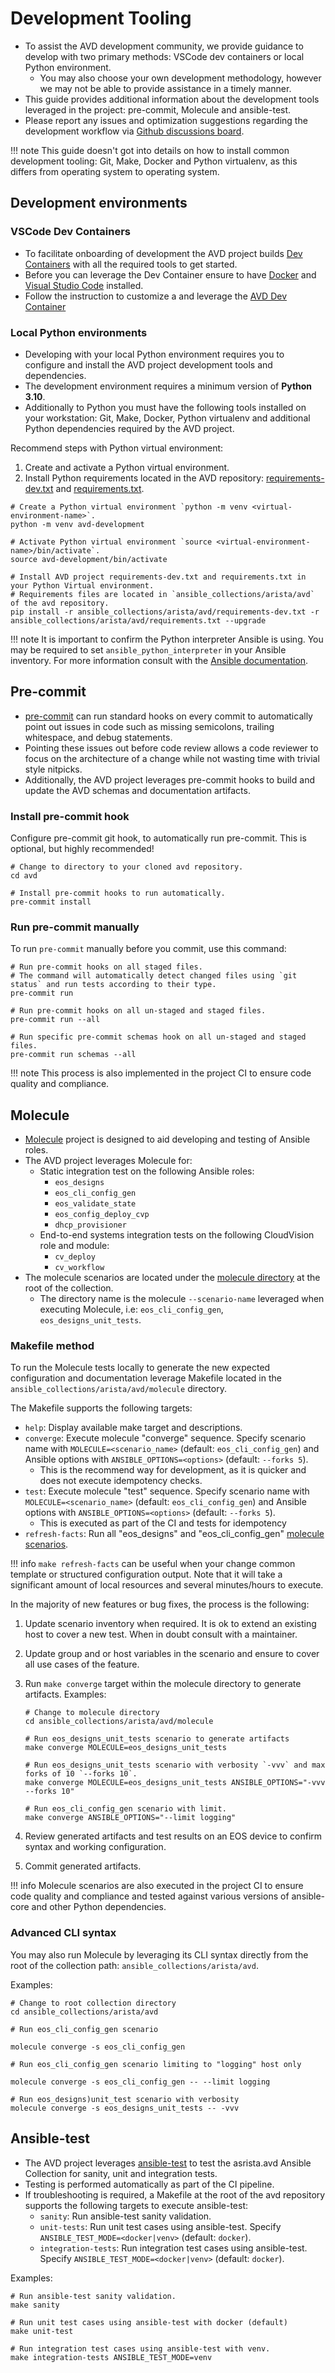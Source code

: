 <!--
  ~ Copyright (c) 2023-2024 Arista Networks, Inc.
  ~ Use of this source code is governed by the Apache License 2.0
  ~ that can be found in the LICENSE file.
  -->

# Development Tooling

- To assist the AVD development community, we provide guidance to develop with two primary methods: VSCode dev containers or local Python environment.
  - You may also choose your own development methodology, however we may not be able to provide assistance in a timely manner.
- This guide provides additional information about the development tools leveraged in the project: pre-commit, Molecule and ansible-test.
- Please report any issues and optimization suggestions regarding the development workflow via [Github discussions board](https://github.com/aristanetworks/avd/discussions).

!!! note
    This guide doesn't got into details on how to install common development tooling: Git, Make, Docker and Python virtualenv, as this differs from operating system to operating system.

## Development environments

### VSCode Dev Containers

- To facilitate onboarding of development the AVD project builds [Dev Containers](../containers/overview.md) with all the required tools to get started.
- Before you can leverage the Dev Container ensure to have [Docker](https://docs.docker.com/engine/install/) and [Visual Studio Code](https://code.visualstudio.com/) installed.
- Follow the instruction to customize a and leverage the [AVD Dev Container](../containers/overview.md#how-to-use-dev-containers)

### Local Python environments

- Developing with your local Python environment requires you to configure and install the AVD project development tools and dependencies.
- The development environment requires a minimum version of **Python 3.10**.
- Additionally to Python you must have the following tools installed on your workstation: Git, Make, Docker, Python virtualenv and additional Python dependencies required by the AVD project.

Recommend steps with Python virtual environment:

1. Create and activate a Python virtual environment.
2. Install Python requirements located in the AVD repository: [requirements-dev.txt](https://github.com/aristanetworks/avd/blob/devel/ansible_collections/arista/avd/requirements-dev.txt) and [requirements.txt](https://github.com/aristanetworks/avd/blob/devel/ansible_collections/arista/avd/requirements.txt).

```shell
# Create a Python virtual environment `python -m venv <virtual-environment-name>`.
python -m venv avd-development

# Activate Python virtual environment `source <virtual-environment-name>/bin/activate`.
source avd-development/bin/activate

# Install AVD project requirements-dev.txt and requirements.txt in your Python Virtual environment.
# Requirements files are located in `ansible_collections/arista/avd` of the avd repository.
pip install -r ansible_collections/arista/avd/requirements-dev.txt -r ansible_collections/arista/avd/requirements.txt --upgrade
```

!!! note
    It is important to confirm the Python interpreter Ansible is using.
    You may be required to set `ansible_python_interpreter` in your Ansible inventory.
    For more information consult with the [Ansible documentation](https://docs.ansible.com/ansible/latest/reference_appendices/python_3_support.html#using-python-3-on-the-managed-machines-with-commands-and-playbooks).

## Pre-commit

- [pre-commit](https://github.com/aristanetworks/avd/blob/devel/.pre-commit-config.yaml) can run standard hooks on every commit to automatically point out issues in code such as missing semicolons, trailing whitespace, and debug statements.
- Pointing these issues out before code review allows a code reviewer to focus on the architecture of a change while not wasting time with trivial style nitpicks.
- Additionally, the AVD project leverages pre-commit hooks to build and update the AVD schemas and documentation artifacts.

### Install pre-commit hook

Configure pre-commit git hook, to automatically run pre-commit. This is optional, but highly recommended!

```shell
# Change to directory to your cloned avd repository.
cd avd

# Install pre-commit hooks to run automatically.
pre-commit install
```

### Run pre-commit manually

To run `pre-commit` manually before you commit, use this command:

```shell
# Run pre-commit hooks on all staged files.
# The command will automatically detect changed files using `git status` and run tests according to their type.
pre-commit run

# Run pre-commit hooks on all un-staged and staged files.
pre-commit run --all

# Run specific pre-commit schemas hook on all un-staged and staged files.
pre-commit run schemas --all
```

!!! note
    This process is also implemented in the project CI to ensure code quality and compliance.

## Molecule

- [Molecule](https://ansible.readthedocs.io/projects/molecule/) project is designed to aid developing and testing of Ansible roles.
- The AVD project leverages Molecule for:
  - Static integration test on the following Ansible roles:
    - `eos_designs`
    - `eos_cli_config_gen`
    - `eos_validate_state`
    - `eos_config_deploy_cvp`
    - `dhcp_provisioner`
  - End-to-end systems integration tests on the following CloudVision role and module:
    - `cv_deploy`
    - `cv_workflow`
- The molecule scenarios are located under the [molecule directory](https://github.com/aristanetworks/avd/tree/devel/ansible_collections/arista/avd/molecule) at the root of the collection.
  - The directory name is the molecule `--scenario-name` leveraged when executing Molecule, i.e: `eos_cli_config_gen`, `eos_designs_unit_tests`.

### Makefile method

To run the Molecule tests locally to generate the new expected configuration and documentation leverage Makefile located in the `ansible_collections/arista/avd/molecule` directory.

The Makefile supports the following targets:

- `help`: Display available make target and descriptions.
- `converge`: Execute molecule "converge" sequence. Specify scenario name with `MOLECULE=<scenario_name>` (default: `eos_cli_config_gen`) and Ansible options with `ANSIBLE_OPTIONS=<options>` (default: `--forks 5`).
  - This is the recommend way for development, as it is quicker and does not execute idempotency checks.
- `test`: Execute molecule "test" sequence. Specify scenario name with `MOLECULE=<scenario_name>` (default: `eos_cli_config_gen`) and Ansible options with `ANSIBLE_OPTIONS=<options>` (default: `--forks 5`).
  - This is executed as part of the CI and tests for idempotency
- `refresh-facts`: Run all "eos_designs" and "eos_cli_config_gen" [molecule scenarios](https://github.com/aristanetworks/avd/blob/devel/ansible_collections/arista/avd/molecule/MOLECULE_SCENARIOS.txt).

!!! info
    `make refresh-facts` can be useful when your change common template or structured configuration output.
    Note that it will take a significant amount of local resources and several minutes/hours to execute.

In the majority of new features or bug fixes, the process is the following:

1. Update scenario inventory when required. It is ok to extend an existing host to cover a new test. When in doubt consult with a maintainer.
2. Update group and or host variables in the scenario and ensure to cover all use cases of the feature.
3. Run `make converge` target within the molecule directory to generate artifacts. Examples:

    ```shell
    # Change to molecule directory
    cd ansible_collections/arista/avd/molecule

    # Run eos_designs_unit_tests scenario to generate artifacts
    make converge MOLECULE=eos_designs_unit_tests

    # Run eos_designs_unit_tests scenario with verbosity `-vvv` and max forks of 10 `--forks 10`.
    make converge MOLECULE=eos_designs_unit_tests ANSIBLE_OPTIONS="-vvv --forks 10"

    # Run eos_cli_config_gen scenario with limit.
    make converge ANSIBLE_OPTIONS="--limit logging"
    ```

4. Review generated artifacts and test results on an EOS device to confirm syntax and working configuration.
5. Commit generated artifacts.

!!! info
    Molecule scenarios are also executed in the project CI to ensure code quality and compliance and tested against various versions of ansible-core and other Python dependencies.

### Advanced CLI syntax

You may also run Molecule by leveraging its CLI syntax directly from the root of the collection path: `ansible_collections/arista/avd`.

Examples:

```shell
# Change to root collection directory
cd ansible_collections/arista/avd

# Run eos_cli_config_gen scenario

molecule converge -s eos_cli_config_gen

# Run eos_cli_config_gen scenario limiting to "logging" host only

molecule converge -s eos_cli_config_gen -- --limit logging

# Run eos_designs)unit_test scenario with verbosity
molecule converge -s eos_designs_unit_tests -- -vvv
```

## Ansible-test

- The AVD project leverages [ansible-test](https://www.ansible.com/blog/introduction-to-ansible-test/) to test the asrista.avd Ansible Collection for sanity, unit and integration tests.
- Testing is performed automatically as part of the CI pipeline.
- If troubleshooting is required, a Makefile at the root of the avd repository supports the following targets to execute ansible-test:
  - `sanity`: Run ansible-test sanity validation.
  - `unit-tests`: Run unit test cases using ansible-test. Specify `ANSIBLE_TEST_MODE=<docker|venv>` (default: `docker`).
  - `integration-tests`: Run integration test cases using ansible-test. Specify `ANSIBLE_TEST_MODE=<docker|venv>` (default: `docker`).

Examples:

```shell
# Run ansible-test sanity validation.
make sanity

# Run unit test cases using ansible-test with docker (default)
make unit-test

# Run integration test cases using ansible-test with venv.
make integration-tests ANSIBLE_TEST_MODE=venv
```
